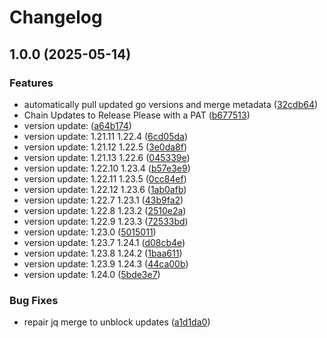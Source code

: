 # Changelog

## 1.0.0 (2025-05-14)


### Features

* automatically pull updated go versions and merge metadata ([32cdb64](https://github.com/chickenandpork/go-release-accumulator/commit/32cdb6419d5c0cf4d84a59737a69db207b257ef5))
* Chain Updates to Release Please with a PAT ([b677513](https://github.com/chickenandpork/go-release-accumulator/commit/b6775133549ad237eb45acb08c8f5bde41bda06e))
* version update: ([a64b174](https://github.com/chickenandpork/go-release-accumulator/commit/a64b1746c0ac2e7774608ed1451a4dce654c274d))
* version update: 1.21.11 1.22.4 ([6cd05da](https://github.com/chickenandpork/go-release-accumulator/commit/6cd05da9ffb627206238a3901326e1925bd5d535))
* version update: 1.21.12 1.22.5 ([3e0da8f](https://github.com/chickenandpork/go-release-accumulator/commit/3e0da8f01e13ad1c957f67663141e2de4c97590c))
* version update: 1.21.13 1.22.6 ([045339e](https://github.com/chickenandpork/go-release-accumulator/commit/045339ebac1d636c4cf8e75e52ddab502a0d8878))
* version update: 1.22.10 1.23.4 ([b57e3e9](https://github.com/chickenandpork/go-release-accumulator/commit/b57e3e9078157f165932e6310faa14a88074aefb))
* version update: 1.22.11 1.23.5 ([0cc84ef](https://github.com/chickenandpork/go-release-accumulator/commit/0cc84ef972313f72e67dda4555892031cc481efa))
* version update: 1.22.12 1.23.6 ([1ab0afb](https://github.com/chickenandpork/go-release-accumulator/commit/1ab0afb6536b1ada21fc413453e092d83f36ef94))
* version update: 1.22.7 1.23.1 ([43b9fa2](https://github.com/chickenandpork/go-release-accumulator/commit/43b9fa20fb6bafdb4021d039f7daaf2f1b6fc642))
* version update: 1.22.8 1.23.2 ([2510e2a](https://github.com/chickenandpork/go-release-accumulator/commit/2510e2aabbb416a06ba37d8f3daab0e4d387a16d))
* version update: 1.22.9 1.23.3 ([72533bd](https://github.com/chickenandpork/go-release-accumulator/commit/72533bd24429cb55c84b74aa0988aada50ff5ca0))
* version update: 1.23.0 ([5015011](https://github.com/chickenandpork/go-release-accumulator/commit/5015011f0a7b50fb2328e6e7f7758b8e181bad85))
* version update: 1.23.7 1.24.1 ([d08cb4e](https://github.com/chickenandpork/go-release-accumulator/commit/d08cb4e06ada800f5a3537cb47eaf61f0bec6f37))
* version update: 1.23.8 1.24.2 ([1baa611](https://github.com/chickenandpork/go-release-accumulator/commit/1baa611e07ec8b2893937a16442fd35a821d5f57))
* version update: 1.23.9 1.24.3 ([44ca00b](https://github.com/chickenandpork/go-release-accumulator/commit/44ca00b8d38d6c7d3c88960e29922bd9fdf759c4))
* version update: 1.24.0 ([5bde3e7](https://github.com/chickenandpork/go-release-accumulator/commit/5bde3e7f079054cddb389f5efebc4d4ea67550ef))


### Bug Fixes

* repair jq merge to unblock updates ([a1d1da0](https://github.com/chickenandpork/go-release-accumulator/commit/a1d1da0c37b748e10181984e897e5fdd7857b908))
